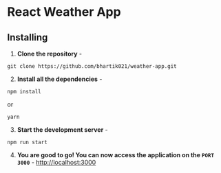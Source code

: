 # React Weather App

## Installing 

1. **Clone the repository** - 
```
git clone https://github.com/bhartik021/weather-app.git
```

2. **Install all the dependencies** -
```
npm install
```

or

```
yarn
```

3. **Start the development server** - 

```
npm run start
```

4. **You are good to go! You can now access the application on the `PORT 3000`** - [http://localhost:3000](http://localhost:3000)

